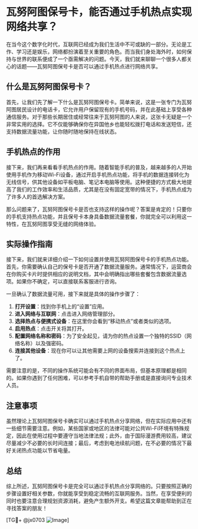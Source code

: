 # 瓦努阿图保号卡，能否通过手机热点实现网络共享？

在当今这个数字化时代，互联网已经成为我们生活中不可或缺的一部分。无论是工作、学习还是娱乐，网络都扮演着至关重要的角色。而当我们身处海外时，如何保持与世界的联系便成了一个亟需解决的问题。今天，我们就来聊聊一个很多人都关心的话题——瓦努阿图保号卡是否可以通过手机热点进行网络共享。

## 什么是瓦努阿图保号卡？

首先，让我们先了解一下什么是瓦努阿图保号卡。简单来说，这是一张专门为瓦努阿图居民设计的电话卡，它允许用户保留现有的手机号码，并在此基础上享受各种通信服务。对于那些长期居住或经常往来于瓦努阿图的人来说，这张卡无疑是一个非常实用的选择。它不仅能够确保你在异国他乡也能轻松拨打电话和发送短信，还支持数据流量功能，让你随时随地保持在线状态。

## 手机热点的作用

接下来，我们再来看看手机热点的作用。随着智能手机的普及，越来越多的人开始使用手机作为移动Wi-Fi设备，通过开启手机热点功能，将手机的数据连接转化为无线信号，供其他设备如平板电脑、笔记本电脑等使用。这种便捷的方式极大地提高了我们的工作效率和生活品质，尤其是在没有固定宽带的情况下，手机热点成为了许多人的首选解决方案。

那么问题来了，瓦努阿图保号卡是否也支持这样的操作呢？答案是肯定的！只要你的手机支持热点功能，并且保号卡本身具备数据流量套餐，你就完全可以利用这一特性，在瓦努阿图享受无缝的网络体验。

## 实际操作指南

接下来，我们就来详细介绍一下如何设置并使用瓦努阿图保号卡的手机热点功能。首先，你需要确认自己的保号卡是否开通了数据流量服务。通常情况下，运营商会在你购买卡片时提供相应的说明文档，其中会明确指出哪些套餐包含数据流量选项。如果你不确定，可以直接联系客服进行咨询。

一旦确认了数据流量可用，接下来就是具体的操作步骤了：

1. **打开设置**：找到你手机上的“设置”应用。
2. **进入网络与互联网**：点击进入网络管理部分。
3. **选择热点与便携式设备**：在这里你会看到“移动热点”或者类似的选项。
4. **启用热点**：点击开关将其打开。
5. **配置网络名称和密码**：为了安全起见，请为你的热点设置一个独特的SSID（网络名称）以及强密码。
6. **连接其他设备**：现在你可以让其他需要上网的设备搜索并连接到这个热点上了。

需要注意的是，不同的操作系统可能会有不同的界面布局，但基本原理都是相同的。如果你遇到了任何困难，可以参考手机自带的帮助手册或是直接询问专业技术人员。

## 注意事项

虽然理论上瓦努阿图保号卡确实可以通过手机热点分享网络，但在实际应用中还有一些细节需要注意。例如，某些国家或地区的法律可能对公共Wi-Fi环境有特殊规定，因此在使用过程中要遵守当地法律法规；此外，由于国际漫游费用较高，建议尽量减少不必要的长时间连接；最后，考虑到电池续航问题，在不必要的情况下最好关闭热点功能以节省电量。

## 总结

综上所述，瓦努阿图保号卡是完全可以通过手机热点分享网络的。只要按照正确的步骤设置好相关参数，你就能享受到稳定流畅的互联网服务。当然，在享受便利的同时也要注意合理规划资源消耗，避免产生额外开支。希望这篇文章能帮助到正在寻找答案的朋友！

[TG💪+ @jx0703 ![Image](https://github.com/user-attachments/assets/dbca1d08-cadb-493c-b0ec-ad6f7a83f270)]